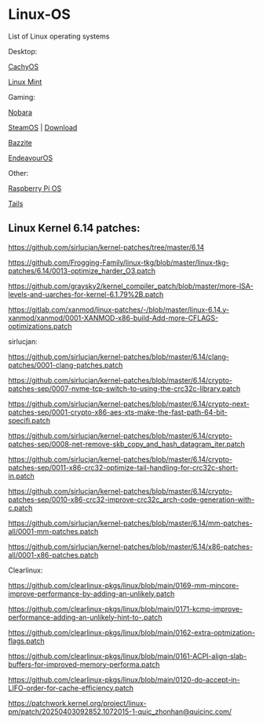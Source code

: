 # Linux-OS
List of Linux operating systems

Desktop:

[CachyOS](https://https://cachyos.org//)

[Linux Mint](https://linuxmint.com/)




Gaming:

[Nobara](https://nobaraproject.org/)

[SteamOS](https://store.steampowered.com/steamos/buildyourown) | 
[Download](https://store.steampowered.com/steamos/download/?ver=steamdeck&snr=)

[Bazzite](https://bazzite.gg/)

[EndeavourOS](https://endeavouros.com/)

Other:

[Raspberry Pi OS](https://www.raspberrypi.com/software/)

[Tails](https://tails.boum.org/)


## Linux Kernel 6.14 patches:

https://github.com/sirlucjan/kernel-patches/tree/master/6.14


https://github.com/Frogging-Family/linux-tkg/blob/master/linux-tkg-patches/6.14/0013-optimize_harder_O3.patch

https://github.com/graysky2/kernel_compiler_patch/blob/master/more-ISA-levels-and-uarches-for-kernel-6.1.79%2B.patch

https://gitlab.com/xanmod/linux-patches/-/blob/master/linux-6.14.y-xanmod/xanmod/0001-XANMOD-x86-build-Add-more-CFLAGS-optimizations.patch

sirlucjan:

https://github.com/sirlucjan/kernel-patches/blob/master/6.14/clang-patches/0001-clang-patches.patch

https://github.com/sirlucjan/kernel-patches/blob/master/6.14/crypto-patches-sep/0007-nvme-tcp-switch-to-using-the-crc32c-library.patch

https://github.com/sirlucjan/kernel-patches/blob/master/6.14/crypto-next-patches-sep/0001-crypto-x86-aes-xts-make-the-fast-path-64-bit-specifi.patch

https://github.com/sirlucjan/kernel-patches/blob/master/6.14/crypto-patches-sep/0008-net-remove-skb_copy_and_hash_datagram_iter.patch

https://github.com/sirlucjan/kernel-patches/blob/master/6.14/crypto-patches-sep/0011-x86-crc32-optimize-tail-handling-for-crc32c-short-in.patch

https://github.com/sirlucjan/kernel-patches/blob/master/6.14/crypto-patches-sep/0010-x86-crc32-improve-crc32c_arch-code-generation-with-c.patch

https://github.com/sirlucjan/kernel-patches/blob/master/6.14/mm-patches-all/0001-mm-patches.patch

https://github.com/sirlucjan/kernel-patches/blob/master/6.14/x86-patches-all/0001-x86-patches.patch

Clearlinux:

https://github.com/clearlinux-pkgs/linux/blob/main/0169-mm-mincore-improve-performance-by-adding-an-unlikely.patch

https://github.com/clearlinux-pkgs/linux/blob/main/0171-kcmp-improve-performance-adding-an-unlikely-hint-to-.patch

https://github.com/clearlinux-pkgs/linux/blob/main/0162-extra-optmization-flags.patch

https://github.com/clearlinux-pkgs/linux/blob/main/0161-ACPI-align-slab-buffers-for-improved-memory-performa.patch

https://github.com/clearlinux-pkgs/linux/blob/main/0120-do-accept-in-LIFO-order-for-cache-efficiency.patch


https://patchwork.kernel.org/project/linux-pm/patch/20250403092852.1072015-1-quic_zhonhan@quicinc.com/
